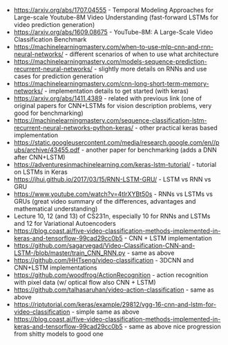 - https://arxiv.org/abs/1707.04555 - 
Temporal Modeling Approaches for Large-scale Youtube-8M Video Understanding (fast-forward LSTMs for video prediction generation)
- https://arxiv.org/abs/1609.08675 - YouTube-8M: A Large-Scale Video Classification Benchmark
- https://machinelearningmastery.com/when-to-use-mlp-cnn-and-rnn-neural-networks/ - different scenarios of when to use what architecture
- https://machinelearningmastery.com/models-sequence-prediction-recurrent-neural-networks/ - slightly more details on RNNs and use cases for prediction generation
- https://machinelearningmastery.com/cnn-long-short-term-memory-networks/ - implementation details to get started (with keras)
- https://arxiv.org/abs/1411.4389 - related with previous link (one of original papers for CNN+LSTMs for vision description problems, very good for benchmarking)
- https://machinelearningmastery.com/sequence-classification-lstm-recurrent-neural-networks-python-keras/ - other practical keras based implementation
- https://static.googleusercontent.com/media/research.google.com/en//pubs/archive/43455.pdf - another paper for benchmarking (adds a DNN after CNN+LSTM)
- https://adventuresinmachinelearning.com/keras-lstm-tutorial/ - tutorial on LSTMs in Keras
- https://jhui.github.io/2017/03/15/RNN-LSTM-GRU/ - LSTM vs RNN vs GRU
- https://www.youtube.com/watch?v=4tlrXYBt50s - RNNs vs LSTMs vs GRUs (great video summary of the differences, advantages and mathematical understanding)
- Lecture 10, 12 (and 13) of CS231n, especially 10 for RNNs and LSTMs and 12 for Variational Autoencoders
- https://blog.coast.ai/five-video-classification-methods-implemented-in-keras-and-tensorflow-99cad29cc0b5 - CNN + LSTM implementation
- https://github.com/sagarvegad/Video-Classification-CNN-and-LSTM-/blob/master/train_CNN_RNN.py - same as above
- https://github.com/HHTseng/video-classification - 3DCNN and CNN+LSTM implementations
- https://github.com/woodfrog/ActionRecognition - action recognition with pixel data (w/ optical flow also CNN + LSTM)
- https://github.com/talhasaruhan/video-action-classification - same as above
- https://riptutorial.com/keras/example/29812/vgg-16-cnn-and-lstm-for-video-classification - simple same as above
- https://blog.coast.ai/five-video-classification-methods-implemented-in-keras-and-tensorflow-99cad29cc0b5 - same as above nice progression from shitty models to good one
